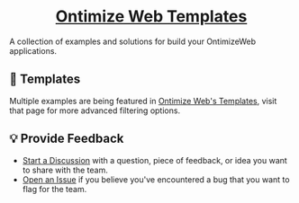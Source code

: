 <h1 align="center">
  <div style="display:inline-block;vertical-align: middle;">
    <a name="logo" href="https://ontimize-web-template-manager.dev.ontimize.com/">
      Ontimize Web Templates
    </a>
  </div>
</h1>


A collection of examples and solutions for build your OntimizeWeb applications.

## 📜 Templates

Multiple examples are being featured in [Ontimize Web's Templates](https://ontimize-web-template-manager.dev.ontimize.com/), visit that page for more advanced filtering options.

## 💡 Provide Feedback

- [Start a Discussion](https://github.com/OntimizeWeb/ontimize-web-templates/discussions) with a question, piece of feedback, or idea you want to share with the team.
- [Open an Issue](https://github.com/OntimizeWeb/ontimize-web-templates/issues) if you believe you've encountered a bug that you want to flag for the team.
